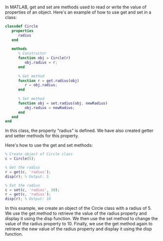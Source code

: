 In MATLAB, get and set are methods used to read or write the value of properties of an object. Here's an example of how to use get and set in a class:

```matlab
classdef Circle
   properties
      radius
   end
 
   methods
      % Constructor
      function obj = Circle(r)
         obj.radius = r;
      end
      
      % Get method
      function r = get.radius(obj)
         r = obj.radius;
      end
      
      % Set method
      function obj = set.radius(obj, newRadius)
         obj.radius = newRadius;
      end
   end
end
```

In this class, the property "radius" is defined. We have also created getter and setter methods for this property.

Here's how to use the get and set methods:

```matlab
% Create object of Circle class
c = Circle(5);

% Get the radius
r = get(c, 'radius');
disp(r); % Output: 5

% Set the radius
c = set(c, 'radius', 10);
r = get(c, 'radius');
disp(r); % Output: 10
```

In this example, we create an object of the Circle class with a radius of 5. We use the get method to retrieve the value of the radius property and display it using the disp function. We then use the set method to change the value of the radius property to 10. Finally, we use the get method again to retrieve the new value of the radius property and display it using the disp function.